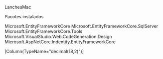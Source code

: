 LanchesMac

Pacotes instalados

Microsoft.EntityFrameworkCore
Microsoft.EntityFrameworkCore.SqlServer
Microsoft.EntityFrameworkCore.Tools
Microsoft.VisualStudio.Web.CodeGeneration.Design
Microsoft.AspNetCore.Indentity.EntityFrameworkCore

[Column(TypeName="decimal(18,2)")]